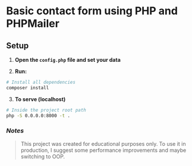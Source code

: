 # Basic contact form using PHP and PHPMailer

## Setup

1. **Open the `config.php` file and set your data**

2. **Run:**

```sh
# Install all dependencies
composer install
```

3. **To serve (localhost)**

```sh
# Inside the project root path
php -S 0.0.0.0:8000 -t .
```


### *Notes*

> This project was created for educational purposes only.
> To use it in production, I suggest some performance improvements and maybe switching to OOP.
